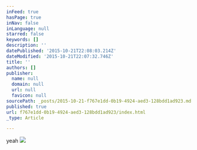 ```yaml
---
inFeed: true
hasPage: true
inNav: false
inLanguage: null
starred: false
keywords: []
description: ''
datePublished: '2015-10-21T22:08:03.214Z'
dateModified: '2015-10-21T22:07:32.746Z'
title: ''
authors: []
publisher:
  name: null
  domain: null
  url: null
  favicon: null
sourcePath: _posts/2015-10-21-f767e1dd-0b19-4924-aed3-128bdd1ad923.md
published: true
url: f767e1dd-0b19-4924-aed3-128bdd1ad923/index.html
_type: Article

---
```

yeah
![](https://the-grid-user-content.s3-us-west-2.amazonaws.com/e321a758-ae9f-4600-a3bb-ca8e1c92a07b.gif)